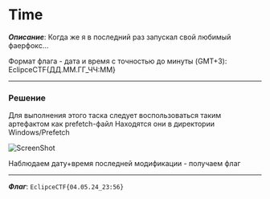 # Time

***Описание***: Когда же я в последний раз запускал свой любимый фаерфокс...

Формат флага - дата и время с точностью до минуты (GMT+3): EclipceCTF{ДД.ММ.ГГ_ЧЧ:ММ} 

---
### Решение

Для выполнения этого таска следует воспользоваться таким артефактом как prefetch-файл
Находятся они в директории Windows/Prefetch

![ScreenShot](screenshots/forensics-3.png)

Наблюдаем дату+время последней модификации - получаем флаг

---

***Флаг***: `EclipceCTF{04.05.24_23:56}`




